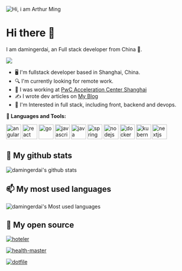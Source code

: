 ![Hi, i am Arthur Ming](damingerdai.jpg)
# **Hi there 👋**

I am damingerdai, an Full stack developer from China 🚀.

[![](https://img.shields.io/badge/Blog-%E5%A4%A7%E6%98%8E%E4%BA%8C%E4%BB%A3%E7%9A%84%E5%8D%9A%E5%AE%A2-green&style=flat)](https://damingerdai.github.io)

* 🖥  I'm fullstack developer based in Shanghai, China.
* 🔍 I'm currently looking for remote work.
* 💼 I was working at <a href="https://www.linkedin.com/company/pwc-ac-shanghai" target="_blank">PwC Acceleration Center Shanghai</a>
* ✍️  I wrote dev articles on <a href="https://damingerdai.github.io" target="_blank">My Blog</a>
* 🧐 I'm Interested in full stack, including front, backend and devops.

**🌈 Languages and Tools:**

<p align="left">
<img src="https://angular.io/assets/images/logos/angular/shield-large.svg" alt="angular" width="40" height="40"/>
<img src="https://cdn.jsdelivr.net/gh/devicons/devicon/icons/react/react-original.svg" alt="react" width="40" height="40"/>
<img src="https://cdn.jsdelivr.net/gh/devicons/devicon/icons/go/go-original.svg" alt="go" width="40" height="40"/>
<img src="https://cdn.jsdelivr.net/gh/devicons/devicon/icons/javascript/javascript-original.svg" alt="javascript" width="40" height="40"/>
<img src="https://cdn.jsdelivr.net/gh/devicons/devicon@master/icons/java/java-original.svg" alt="java" width="40" height="40"/>
<img src="https://cdn.jsdelivr.net/gh/devicons/devicon@master/icons/spring/spring-original.svg" alt="spring" width="40" height="40"/>
<img src="https://cdn.jsdelivr.net/gh/devicons/devicon/icons/nodejs/nodejs-original.svg" alt="nodejs" width="40" height="40"/>
<img src="https://cdn.jsdelivr.net/gh/devicons/devicon/icons/docker/docker-original.svg" alt="docker" width="40" height="40"/>
<img src="https://cdn.jsdelivr.net/gh/devicons/devicon/icons/kubernetes/kubernetes-plain.svg" alt="kubernetes" width="40" height="40"/>
<img src="https://cdn.jsdelivr.net/gh/devicons/devicon/icons/nextjs/nextjs-original.svg" alt="nextjs" width="40" height=“40”/>
</p>

## 🌱 My github stats
 
![damingerdai's github stats](https://github-readme-stats.vercel.app/api?username=damingerdai)

## 📫 My most used languages

![damingerdai's Most used languages](https://github-readme-stats.vercel.app/api/top-langs?username=damingerdai&show_icons=true&count_private=true&theme=gotham&layout=compact)
 
 ## 💬 My open source

[![hoteler](https://github-readme-stats.vercel.app/api/pin/?username=damingerdai&repo=hoteler)](https://github.com/damingerdai/hoteler)

[![health-master](https://github-readme-stats.vercel.app/api/pin/?username=damingerdai&repo=health-master)](https://github.com/damingerdai/health-master)

[![dotfile](https://github-readme-stats.vercel.app/api/pin/?username=damingerdai&repo=dotfile)](https://github.com/damingerdai/dotfile)